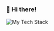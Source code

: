 <h3 align="left">👋 Hi there!</h3>

<img src="https://github-readme-tech-stack.vercel.app/api/cards?lineCount=5&line1=html5,html5,6b4985;CSS3,CSS3,1572B6;SASS,SASS,CC6699;Bootstrap,Bootstrap,7952B3;&line2=JavaScript,JS,F7DF1E;jQuery,jQuery,0769AD;React,React,61DAFB;&line3=npm,npm,CB3837;Node.js,Node.js,339933;Express,Express,000000;Axios,Axios,5A29E4;&line4=C%20Sharp,C%20Sharp,239120;Unity,Unity,FFFFFF;&line5=Python,Python,3776AB;Flask,Flask,000000" alt="My Tech Stack" />
